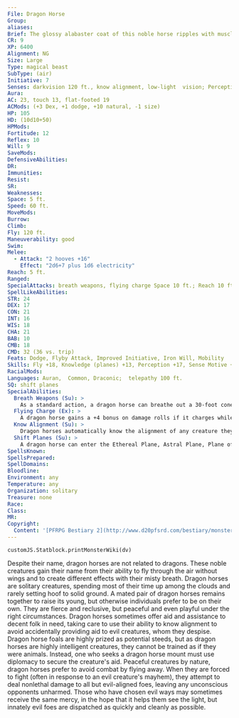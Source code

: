 ```yaml
---
File: Dragon Horse
Group: 
aliases: 
Brief: The glossy alabaster coat of this noble horse ripples with muscles, while its hooves shimmer with pale blue energy.
CR: 9
XP: 6400
Alignment: NG
Size: Large
Type: magical beast
SubType: (air)
Initiative: 7
Senses: darkvision 120 ft., know alignment, low-light  vision; Perception +17
Aura: 
AC: 23, touch 13, flat-footed 19
ACMods: (+3 Dex, +1 dodge, +10 natural, -1 size)
HP: 105
HD: (10d10+50)
HPMods: 
Fortitude: 12
Reflex: 10
Will: 9
SaveMods: 
DefensiveAbilities: 
DR: 
Immunities: 
Resist: 
SR: 
Weaknesses: 
Space: 5 ft.
Speed: 60 ft.
MoveMods: 
Burrow: 
Climb: 
Fly: 120 ft.
Maneuverability: good
Swim: 
Melee: 
  - Attack: "2 hooves +16"
    Effect: "2d6+7 plus 1d6 electricity"
Reach: 5 ft.
Ranged: 
SpecialAttacks: breath weapons, flying charge Space 10 ft.; Reach 10 ft.
SpellLikeAbilities: 
STR: 24
DEX: 17
CON: 21
INT: 16
WIS: 18
CHA: 21
BAB: 10
CMB: 18
CMD: 32 (36 vs. trip)
Feats: Dodge, Flyby Attack, Improved Initiative, Iron Will, Mobility
Skills: Fly +18, Knowledge (planes) +13, Perception +17, Sense Motive +14, Survival +14
RacialMods: 
Languages: Auran,  Common, Draconic;  telepathy 100 ft.
SQ: shift planes
SpecialAbilities:
  Breath Weapons (Su): >
    As a standard action, a dragon horse can breathe out a 30-foot cone of mist. This mist either deals 10d6 points of cold damage (DC 20 Reflex half ), creates a region of fog in the area that lasts for 1 minute (similar to that created by a fog cloud spell), or creates a blast of severe wind (see Pathfinder RPG Core Rulebook 439) in the area. The dragon horse may use this breath weapon once every 1d4 rounds. The save DC is Constitution-based.
  Flying Charge (Ex): >
    A dragon horse gains a +4 bonus on damage rolls if it charges while flying.
  Know Alignment (Su): >
    Dragon horses automatically know the alignment of any creature they can see.
  Shift Planes (Su): >
    A dragon horse can enter the Ethereal Plane, Astral Plane, Plane of Air, or Material Plane once per day as a standard action. This functions as plane shift, but the dragon horse can only bring up to two other willing creatures with it, and only if they are on its back.
SpellsKnown: 
SpellsPrepared: 
SpellDomains: 
Bloodline: 
Environment: any
Temperature: any
Organization: solitary
Treasure: none
Race: 
Class: 
MR: 
Copyright:
  Content: '[PFRPG Bestiary 2](http://www.d20pfsrd.com/bestiary/monster-listings/magical-beasts/dragon-horse)'
---
```

```dataviewjs
customJS.Statblock.printMonsterWiki(dv)
```
Despite their name, dragon horses are not related to dragons. These noble creatures gain their name from their ability to fly through the air without wings and to create different effects with their misty breath.  Dragon horses are solitary creatures, spending most of their time up among the clouds and rarely setting hoof to solid ground. A mated pair of dragon horses remains together to raise its young, but otherwise individuals prefer to be on their own. They are fierce and reclusive, but peaceful and even playful under the right circumstances. Dragon horses sometimes offer aid and assistance to decent folk in need, taking care to use their ability to know alignment to avoid accidentally providing aid to evil creatures, whom they despise.  Dragon horse foals are highly prized as potential steeds, but as dragon horses are highly intelligent creatures, they cannot be trained as if they were animals. Instead, one who seeks a dragon horse mount must use diplomacy to secure the creature's aid.  Peaceful creatures by nature, dragon horses prefer to avoid combat by flying away. When they are forced to fight (often in response to an evil creature's mayhem), they attempt to deal nonlethal damage to all but evil-aligned foes, leaving any unconscious opponents unharmed. Those who have chosen evil ways may sometimes receive the same mercy, in the hope that it helps them see the light, but innately evil foes are dispatched as quickly and cleanly as possible.
